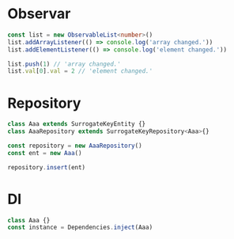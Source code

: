 # Observar

```typescript
const list = new ObservableList<number>()
list.addArrayListener(() => console.log('array changed.'))
list.addElementListener(() => console.log('element changed.'))

list.push(1) // 'array changed.'
list.val[0].val = 2 // 'element changed.'
```

# Repository
```typescript
class Aaa extends SurrogateKeyEntity {}
class AaaRepository extends SurrogateKeyRepository<Aaa>{}

const repository = new AaaRepository()
const ent = new Aaa()

repository.insert(ent)
```

# DI
```typescript
class Aaa {}
const instance = Dependencies.inject(Aaa)
```